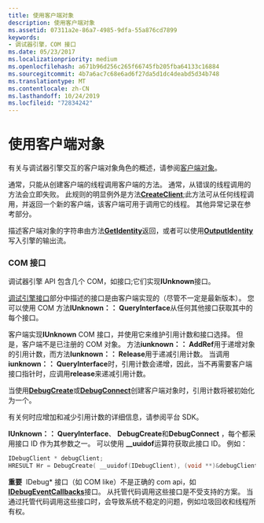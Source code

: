 ```yaml
---
title: 使用客户端对象
description: 使用客户端对象
ms.assetid: 07311a2e-86a7-4985-9dfa-55a876cd7899
keywords:
- 调试器引擎，COM 接口
ms.date: 05/23/2017
ms.localizationpriority: medium
ms.openlocfilehash: a671b96d256c265f66745fb205fba64133c16884
ms.sourcegitcommit: 4b7a6ac7c68e6ad6f27da5d1dc4deabd5d34b748
ms.translationtype: MT
ms.contentlocale: zh-CN
ms.lasthandoff: 10/24/2019
ms.locfileid: "72834242"
---
```

# <a name="using-client-objects"></a>使用客户端对象


有关与调试器引擎交互的客户端对象角色的概述，请参阅[客户端对象](client-objects.md)。

通常，只能从创建客户端的线程调用客户端的方法。 通常，从错误的线程调用的方法会立即失败。 此规则的明显例外是方法[**CreateClient**](https://docs.microsoft.com/windows-hardware/drivers/ddi/dbgeng/nf-dbgeng-idebugclient5-createclient);此方法可从任何线程调用，并返回一个新的客户端，该客户端可用于调用它的线程。 其他异常记录在参考部分。

描述客户端对象的字符串由方法[**GetIdentity**](https://docs.microsoft.com/windows-hardware/drivers/ddi/dbgeng/nf-dbgeng-idebugclient5-getidentity)返回，或者可以使用[**OutputIdentity**](https://docs.microsoft.com/windows-hardware/drivers/ddi/dbgeng/nf-dbgeng-idebugclient5-outputidentity)写入引擎的输出流。

### <a name="span-idcom_interfacesspanspan-idcom_interfacesspancom-interfaces"></a><span id="com_interfaces"></span><span id="COM_INTERFACES"></span>COM 接口

调试器引擎 API 包含几个 COM，如接口;它们实现**IUnknown**接口。

[调试引擎接口](https://docs.microsoft.com/windows-hardware/drivers/debugger/client-com-interfaces)部分中描述的接口是由客户端实现的（尽管不一定是最新版本）。 您可以使用 COM 方法**IUnknown：： QueryInterface**从任何其他接口获取其中的每个接口。

客户端实现**IUnknown** COM 接口，并使用它来维护引用计数和接口选择。 但是，客户端不是已注册的 COM 对象。 方法**iunknown：： AddRef**用于递增对象的引用计数，而方法**Iunknown：： Release**用于递减引用计数。 当调用**iunknown：： QueryInterface**时，引用计数会递增，因此，当不再需要客户端接口指针时，应调用**release**来递减引用计数。

当使用[**DebugCreate**](https://docs.microsoft.com/windows-hardware/drivers/ddi/dbgeng/nf-dbgeng-debugcreate)或[**DebugConnect**](https://docs.microsoft.com/windows-hardware/drivers/ddi/dbgeng/nf-dbgeng-debugconnect)创建客户端对象时，引用计数将被初始化为一个。

有关何时应增加和减少引用计数的详细信息，请参阅平台 SDK。

**IUnknown：： QueryInterface**、 **DebugCreate**和**DebugConnect** ，每个都采用接口 ID 作为其参数之一。 可以使用 **\_\_uuidof**运算符获取此接口 ID。 例如：

```cpp
IDebugClient * debugClient;
HRESULT Hr = DebugCreate( __uuidof(IDebugClient), (void **)&debugClient );
```

**重要**  IDebug\* 接口（如 COM like）不是正确的 com api，如[**IDebugEventCallbacks**](https://docs.microsoft.com/windows-hardware/drivers/ddi/dbgeng/nn-dbgeng-idebugeventcallbacks)接口。 从托管代码调用这些接口是不受支持的方案。 当通过托管代码调用这些接口时，会导致系统不稳定的问题，例如垃圾回收和线程所有权。

 

 

 





